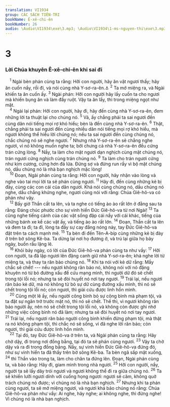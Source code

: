 ```yaml
---
translation: VI1934
group: CÁC SÁCH TIÊN-TRI
bookName: Ê-xê-chi-ên 
bookNumber: 26
audio: \Audio\VI1934\exe\3.mp3; \Audio\VI1934\1-ms-nguyen-thi\exe\3.mp3
---
```


<div class="title"><h1>3</h1><h3>Lời Chúa khuyên Ê-xê-chi-ên khi sai đi</h3></div>
<span class="verse exe_3_1"> <sup>1</sup> Ngài bèn phán cùng ta rằng: Hỡi con người, hãy ăn vật ngươi thấy; hãy ăn cuốn nầy, rồi đi, và nói cùng nhà Y-sơ-ra-ên.<a data-toggle="tooltip" data-placement="bottom" title="Kh 10:9-10">⚓</a></span>
<span class="verse exe_3_2"><sup>2</sup> Ta mở miệng ra, và Ngài khiến ta ăn cuốn ấy. </span>
<span class="verse exe_3_3"><sup>3</sup> Ngài phán: Hỡi con người hãy lấy cuốn ta cho ngươi mà khiến bụng ăn và làm đầy ruột. Vậy ta ăn lấy, thì trong miệng ngọt như mật. <br/></span>
<span class="verse exe_3_4"> <sup>4</sup> Ngài lại phán: Hỡi con người, hãy đi, hãy đến cùng nhà Y-sơ-ra-ên, đem những lời ta thuật lại cho chúng nó. </span>
<span class="verse exe_3_5"><sup>5</sup> Vả, ấy chẳng phải ta sai ngươi đến cùng dân nói tiếng mọi rợ khó hiểu; bèn là đến cùng nhà Y-sơ-ra-ên. </span>
<span class="verse exe_3_6"><sup>6</sup> Thật, chẳng phải ta sai ngươi đến cùng nhiều dân nói tiếng mọi rợ khó hiểu, mà ngươi không thể hiểu lời chúng nó; nếu ta sai ngươi đến cùng chúng nó, chắc chúng nó sẽ nghe ngươi. </span>
<span class="verse exe_3_7"><sup>7</sup> Nhưng nhà Y-sơ-ra-ên sẽ chẳng nghe ngươi, vì nó không muốn nghe ta; bởi chưng cả nhà Y-sơ-ra-ên đều cứng trán cứng lòng. </span>
<span class="verse exe_3_8"><sup>8</sup> Nầy, ta làm cho mặt ngươi dạn nghịch cùng mặt chúng nó, trán ngươi cứng nghịch cùng trán chúng nó. </span>
<span class="verse exe_3_9"><sup>9</sup> Ta làm cho trán ngươi cứng như kim cương, cứng hơn đá lửa. Đừng sợ và đừng run rẩy vì bộ mặt chúng nó, dầu chúng nó là nhà bạn nghịch mặc lòng! <br/></span>
<span class="verse exe_3_10"> <sup>10</sup> Đoạn, Ngài phán cùng ta rằng: Hỡi con người, hãy nhận vào lòng và nghe vào tai mọi lời ta sẽ phán cùng ngươi. </span>
<span class="verse exe_3_11"><sup>11</sup> Hãy đi, đến cùng những kẻ bị đày, cùng các con cái của dân ngươi. Khá nói cùng chúng nó, dầu chúng nó nghe, dầu chẳng khứng nghe, ngươi cũng nói với rằng: Chúa Giê-hô-va có phán như vậy. <br/></span>
<span class="verse exe_3_12"> <sup>12</sup> Bấy giờ Thần cất ta lên, và ta nghe có tiếng ào ào rất lớn ở đằng sau ta rằng: Đáng chúc phước cho sự vinh hiển Đức Giê-hô-va từ nơi Ngài! </span>
<span class="verse exe_3_13"><sup>13</sup> Ta cũng nghe tiếng cánh của các vật sống đập cái nầy với cái khác, tiếng của những bánh xe kề các vật ấy, và tiếng ào ào rất lớn. </span>
<span class="verse exe_3_14"><sup>14</sup> Đoạn, Thần cất ta lên và đem ta đi; ta đi, lòng ta đầy sự cay đắng nóng nảy, tay Đức Giê-hô-va đặt trên ta cách mạnh mẽ. </span>
<span class="verse exe_3_15"><sup>15</sup> Ta bèn đi đến Tên-A-bíp cùng những kẻ bị đày ở trên bờ sông Kê-ba. Ta dừng lại nơi họ đương ở, và trú lại giữa họ bảy ngày, buồn rầu lặng lẽ. <br/></span>
<span class="verse exe_3_16"> <sup>16</sup> Khỏi bảy ngày, có lời của Đức Giê-hô-va phán cùng ta như vầy: </span>
<span class="verse exe_3_17"><sup>17</sup> Hỡi con người, ta đã lập ngươi lên đặng canh giữ nhà Y-sơ-ra-ên; khá nghe lời từ miệng ta, và thay ta răn bảo chúng nó. </span>
<span class="verse exe_3_18"><sup>18</sup> Khi ta nói với kẻ dữ rằng: Mầy chắc sẽ chết! --- nếu ngươi không răn bảo nó, không nói với nó đặng khuyên nó từ bỏ đường xấu để cứu mạng mình, thì người dữ đó sẽ chết trong tội lỗi nó; nhưng ta sẽ đòi huyết nó nơi tay ngươi. </span>
<span class="verse exe_3_19"><sup>19</sup> Trái lại, nếu ngươi răn bảo kẻ dữ, mà nó không từ bỏ sự dữ cùng đường xấu mình, thì nó sẽ chết trong tội lỗi nó; còn ngươi, thì giải cứu được linh hồn mình. <br/></span>
<span class="verse exe_3_20"> <sup>20</sup> Cũng một lẽ ấy, nếu người công bình bỏ sự công bình mà phạm tội, và ta đặt sự ngăn trở trước mặt nó, thì nó sẽ chết. Thế thì, vì ngươi không răn bảo người ấy, nên nó sẽ chết trong tội lỗi nó, và không còn được ghi nhớ những việc công bình nó đã làm; nhưng ta sẽ đòi huyết nó nơi tay ngươi. </span>
<span class="verse exe_3_21"><sup>21</sup> Trái lại, nếu ngươi răn bảo người công bình khiến đừng phạm tội, mà thật ra nó không phạm tội, thì chắc nó sẽ sống, vì đã nghe lời răn bảo; còn ngươi, thì giải cứu được linh hồn mình. <br/></span>
<span class="verse exe_3_22"> <sup>22</sup> Tại đó, tay Đức Giê-hô-va ở trên ta, và Ngài phán cùng ta rằng: Hãy chờ dậy, đi trong nơi đồng bằng, tại đó ta sẽ phán cùng ngươi. </span>
<span class="verse exe_3_23"><sup>23</sup> Vậy ta chờ dậy và ra đi trong đồng bằng. Nầy, sự vinh hiển Đức Giê-hô-va đứng đó, như sự vinh hiển ta đã thấy trên bờ sông Kê-ba. Ta bèn ngã sấp mặt xuống, </span>
<span class="verse exe_3_24"><sup>24</sup> thì Thần vào trong ta, làm cho chân ta đứng lên. Đoạn, Ngài phán cùng ta, và bảo rằng: Hãy đi, giam mình trong nhà ngươi. </span>
<span class="verse exe_3_25"><sup>25</sup> Hỡi con người, nầy, người ta sẽ lấy dây trói ngươi và ngươi không thể đi ra giữa chúng nó. </span>
<span class="verse exe_3_26"><sup>26</sup> Ta sẽ khiến lưỡi ngươi dính với cuống họng ngươi: ngươi sẽ câm, không quở trách chúng nó được; vì chúng nó là nhà bạn nghịch. </span>
<span class="verse exe_3_27"><sup>27</sup> Nhưng khi ta phán cùng ngươi, ta sẽ mở miệng ngươi, và ngươi khá bảo chúng nó rằng: Chúa Giê-hô-va phán như vầy: Ai nghe, hãy nghe; ai không nghe, thì đừng nghe! Vì chúng nó là nhà bạn nghịch. <br/></span>
